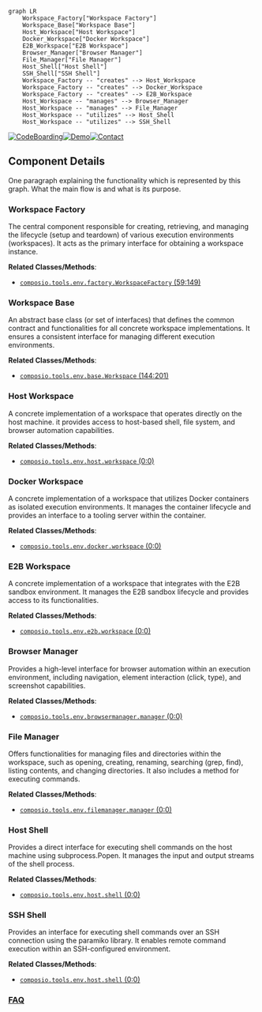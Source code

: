 ```mermaid
graph LR
    Workspace_Factory["Workspace Factory"]
    Workspace_Base["Workspace Base"]
    Host_Workspace["Host Workspace"]
    Docker_Workspace["Docker Workspace"]
    E2B_Workspace["E2B Workspace"]
    Browser_Manager["Browser Manager"]
    File_Manager["File Manager"]
    Host_Shell["Host Shell"]
    SSH_Shell["SSH Shell"]
    Workspace_Factory -- "creates" --> Host_Workspace
    Workspace_Factory -- "creates" --> Docker_Workspace
    Workspace_Factory -- "creates" --> E2B_Workspace
    Host_Workspace -- "manages" --> Browser_Manager
    Host_Workspace -- "manages" --> File_Manager
    Host_Workspace -- "utilizes" --> Host_Shell
    Host_Workspace -- "utilizes" --> SSH_Shell
```
[![CodeBoarding](https://img.shields.io/badge/Generated%20by-CodeBoarding-9cf?style=flat-square)](https://github.com/CodeBoarding/GeneratedOnBoardings)[![Demo](https://img.shields.io/badge/Try%20our-Demo-blue?style=flat-square)](https://www.codeboarding.org/demo)[![Contact](https://img.shields.io/badge/Contact%20us%20-%20contact@codeboarding.org-lightgrey?style=flat-square)](mailto:contact@codeboarding.org)

## Component Details

One paragraph explaining the functionality which is represented by this graph. What the main flow is and what is its purpose.

### Workspace Factory
The central component responsible for creating, retrieving, and managing the lifecycle (setup and teardown) of various execution environments (workspaces). It acts as the primary interface for obtaining a workspace instance.


**Related Classes/Methods**:

- <a href="https://github.com/ComposioHQ/composio/blob/master/python/composio/tools/env/factory.py#L59-L149" target="_blank" rel="noopener noreferrer">`composio.tools.env.factory.WorkspaceFactory` (59:149)</a>


### Workspace Base
An abstract base class (or set of interfaces) that defines the common contract and functionalities for all concrete workspace implementations. It ensures a consistent interface for managing different execution environments.


**Related Classes/Methods**:

- <a href="https://github.com/ComposioHQ/composio/blob/master/python/composio/tools/env/base.py#L144-L201" target="_blank" rel="noopener noreferrer">`composio.tools.env.base.Workspace` (144:201)</a>


### Host Workspace
A concrete implementation of a workspace that operates directly on the host machine. it provides access to host-based shell, file system, and browser automation capabilities.


**Related Classes/Methods**:

- <a href="https://github.com/ComposioHQ/composio/blob/master/python/composio/tools/env/host/workspace.py#L0-L0" target="_blank" rel="noopener noreferrer">`composio.tools.env.host.workspace` (0:0)</a>


### Docker Workspace
A concrete implementation of a workspace that utilizes Docker containers as isolated execution environments. It manages the container lifecycle and provides an interface to a tooling server within the container.


**Related Classes/Methods**:

- <a href="https://github.com/ComposioHQ/composio/blob/master/python/composio/tools/env/docker/workspace.py#L0-L0" target="_blank" rel="noopener noreferrer">`composio.tools.env.docker.workspace` (0:0)</a>


### E2B Workspace
A concrete implementation of a workspace that integrates with the E2B sandbox environment. It manages the E2B sandbox lifecycle and provides access to its functionalities.


**Related Classes/Methods**:

- <a href="https://github.com/ComposioHQ/composio/blob/master/python/composio/tools/env/e2b/workspace.py#L0-L0" target="_blank" rel="noopener noreferrer">`composio.tools.env.e2b.workspace` (0:0)</a>


### Browser Manager
Provides a high-level interface for browser automation within an execution environment, including navigation, element interaction (click, type), and screenshot capabilities.


**Related Classes/Methods**:

- <a href="https://github.com/ComposioHQ/composio/blob/master/python/composio/tools/env/browsermanager/manager.py#L0-L0" target="_blank" rel="noopener noreferrer">`composio.tools.env.browsermanager.manager` (0:0)</a>


### File Manager
Offers functionalities for managing files and directories within the workspace, such as opening, creating, renaming, searching (grep, find), listing contents, and changing directories. It also includes a method for executing commands.


**Related Classes/Methods**:

- <a href="https://github.com/ComposioHQ/composio/blob/master/python/composio/tools/env/filemanager/manager.py#L0-L0" target="_blank" rel="noopener noreferrer">`composio.tools.env.filemanager.manager` (0:0)</a>


### Host Shell
Provides a direct interface for executing shell commands on the host machine using subprocess.Popen. It manages the input and output streams of the shell process.


**Related Classes/Methods**:

- <a href="https://github.com/ComposioHQ/composio/blob/master/python/composio/tools/env/host/shell.py#L0-L0" target="_blank" rel="noopener noreferrer">`composio.tools.env.host.shell` (0:0)</a>


### SSH Shell
Provides an interface for executing shell commands over an SSH connection using the paramiko library. It enables remote command execution within an SSH-configured environment.


**Related Classes/Methods**:

- <a href="https://github.com/ComposioHQ/composio/blob/master/python/composio/tools/env/host/shell.py#L0-L0" target="_blank" rel="noopener noreferrer">`composio.tools.env.host.shell` (0:0)</a>




### [FAQ](https://github.com/CodeBoarding/GeneratedOnBoardings/tree/main?tab=readme-ov-file#faq)